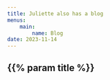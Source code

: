 ```yaml
---
title: Juliette also has a blog
menus:
    main:
        name: Blog
date: 2023-11-14
---
```

## {{% param title %}}

